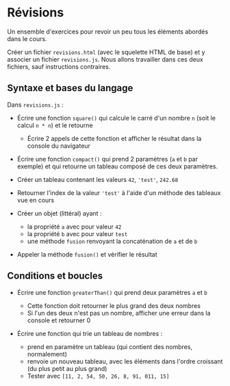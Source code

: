 # Révisions

Un ensemble d'exercices pour revoir un peu tous les éléments abordés dans le cours.

Créer un fichier `revisions.html` (avec le squelette HTML de base) et y associer un fichier `revisions.js`. Nous allons travailler dans ces deux fichiers, sauf instructions contraires.

## Syntaxe et bases du langage

Dans `revisions.js` :

- Écrire une fonction `square()` qui calcule le carré d'un nombre `n` (soit le calcul `n * n`) et le retourne
  - Écrire 2 appels de cette fonction et afficher le résultat dans la console du navigateur

- Écrire une fonction `compact()` qui prend 2 paramètres (`a` et `b` par exemple) et qui retourne un tableau composé de ces deux paramètres.

- Créer un tableau contenant les valeurs `42`, `'test'`, `242.68`
- Retourner l'index de la valeur `'test'` à l'aide d'un méthode des tableaux vue en cours

- Créer un objet (littéral) ayant :
  - la propriété `a` avec pour valeur `42`
  - la propriété `b` avec pour valeur `test`
  - une méthode `fusion` renvoyant la concaténation de `a` et de `b`
- Appeler la méthode `fusion()` et vérifier le résultat

## Conditions et boucles

- Écrire une fonction `greaterThan()` qui prend deux paramètres `a` et `b`
  - Cette fonction doit retourner le plus grand des deux nombres
  - Si l'un des deux n'est pas un nombre, afficher une erreur dans la console et retourner 0
  
- Écrire une fonction qui trie un tableau de nombres :
  - prend en paramètre un tableau (qui contient des nombres, normalement)
  - renvoie un nouveau tableau, avec les éléments dans l'ordre croissant (du plus petit au plus grand) 
  - Tester avec `[11, 2, 54, 50, 26, 8, 91, 011, 15]`